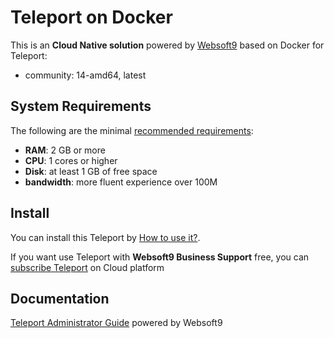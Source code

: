 # Teleport on Docker  

This is an **Cloud Native solution** powered by [Websoft9](https://www.websoft9.com) based on Docker for Teleport:

 - community:  14-amd64, latest


## System Requirements

The following are the minimal [recommended requirements](https://gallery.ecr.aws/gravitational/teleport):

* **RAM**: 2 GB or more
* **CPU**: 1 cores or higher
* **Disk**: at least 1 GB of free space
* **bandwidth**: more fluent experience over 100M  

## Install

You can install this Teleport by [How to use it?](https://github.com/Websoft9/docker-library#how-to-use-it).   

If you want use Teleport with **Websoft9 Business Support** free, you can [subscribe Teleport](https://www.websoft9.com/apps) on Cloud platform

## Documentation

[Teleport Administrator Guide](https://support.websoft9.com/docs/teleport) powered by Websoft9